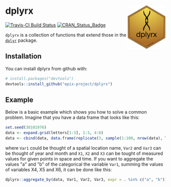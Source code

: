 
<!-- README.md is generated from README.Rmd. Please edit that file -->
dplyrx <img src="man/figures/logo.png" align="right" width=120/>
================================================================

[![Travis-CI Build Status](https://travis-ci.org/epix-project/dplyrx.svg?branch=master)](https://travis-ci.org/epix-project/dplyrx) [![CRAN\_Status\_Badge](http://www.r-pkg.org/badges/version/dplyrx)](https://cran.r-project.org/package=dplyrx)

`dplyrx` is a collection of functions that extend those in the [`dplyr`](https://dplyr.tidyverse.org) package.

Installation
------------

You can install dplyrx from github with:

``` r
# install.packages("devtools")
devtools::install_github("epix-project/dplyrx")
```

Example
-------

Below is a basic example which shows you how to solve a common problem. Imagine that you have a data frame that looks like this:

``` r
set.seed(30101976)
data <- expand.grid(letters[1:3], 1:3, 4:6)
data <- cbind(data, data.frame(replicate(3, sample(1:100, nrow(data), TRUE))))
```

where `Var1` could be thought of a spatial location name, `Var2` and `Var3` can be thought of year and month and `X1`, `X2` and `X3` can be tought of measured values for given points in space and time. If you want to aggregate the values "a" and "b" of the categorical the variable `Var1`, summing the values of variables X4, X5 and X6, it can be done like this:

``` r
dplyrx::aggregate_by(data, Var1, Var2, Var3, expr = . %in% c("a", "b"))
```
